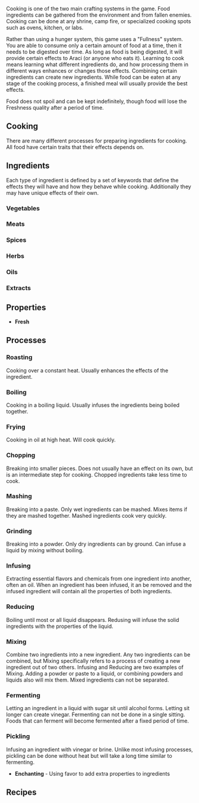 Cooking is one of the two main crafting systems in the game. Food ingredients can be gathered from the environment and from fallen enemies. Cooking can be done at any shrine, camp fire, or specialized cooking spots such as ovens, kitchen, or labs.

Rather than using a hunger system, this game uses a "Fullness" system. You are able to consume only a certain amount of food at a time, then it needs to be digested over time. As long as food is being digested, it will provide certain effects to Araci (or anyone who eats it). Learning to cook means learning what different ingredients do, and how processing them in different ways enhances or changes those effects. Combining certain ingredients can create new ingredients. While food can be eaten at any stage of the cooking process, a finished meal will usually provide the best effects.

Food does not spoil and can be kept indefinitely, though food will lose the Freshness quality after a period of time.

## Cooking
There are many different processes for preparing ingredients for cooking. All food have certain  traits that their effects depends on.

## Ingredients
Each type of ingredient is defined by a set of keywords that define the effects they will have and how they behave while cooking. Additionally they may have unique effects of their own.

### Vegetables

### Meats

### Spices

### Herbs

### Oils

### Extracts

## Properties
* **Fresh** 


## Processes
### **Roasting** 
Cooking over a constant heat. Usually enhances the effects of the ingredient.

### **Boiling**
Cooking in a boiling liquid. Usually infuses the ingredients being boiled together.

### Frying
Cooking in oil at high heat. Will cook quickly.

### **Chopping** 
Breaking into smaller pieces. Does not usually have an effect on its own, but is an intermediate step for cooking. Chopped ingredients take less time to cook.

### **Mashing**
Breaking into a paste. Only wet ingredients can be mashed. Mixes items if they are mashed together. Mashed ingredients cook very quickly.

### **Grinding** 
Breaking into a powder. Only dry ingredients can by ground. Can infuse a liquid by mixing without boiling.

### **Infusing**
Extracting essential flavors and chemicals from one ingredient into another, often an oil. When an ingredient has been infused, it an be removed and the infused ingredient will contain all the properties of both ingredients.

### **Reducing**
Boiling until most or all liquid disappears. Redusing will infuse the solid ingredients with the properties of the liquid.

### **Mixing**
Combine two ingredients into a new ingredient. Any two ingredients can be combined, but Mixing specifically refers to a process of creating a new ingredient out of two others. Infusing and Reducing are two examples of Mixing. Adding a powder or paste to a liquid, or combining powders and liquids also will mix them. Mixed ingredients can not be separated.

### **Fermenting**
Letting an ingredient in a liquid with sugar sit until alcohol forms. Letting sit longer can create vinegar. Fermenting can not be done in a single sitting. Foods that can ferment will become fermented after a fixed period of time.

### **Pickling** 
Infusing an ingredient with vinegar or brine. Unlike most infusing processes, pickling can be done without heat but will take a long time similar to fermenting.

* **Enchanting** - Using favor to add extra properties to ingredients 

## Recipes